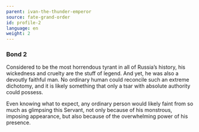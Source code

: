 ```yaml
---
parent: ivan-the-thunder-emperor
source: fate-grand-order
id: profile-2
language: en
weight: 2
---
```


### Bond 2

Considered to be the most horrendous tyrant in all of Russia’s history, his wickedness and cruelty are the stuff of legend. And yet, he was also a devoutly faithful man. No ordinary human could reconcile such an extreme dichotomy, and it is likely something that only a tsar with absolute authority could possess.

Even knowing what to expect, any ordinary person would likely faint from so much as glimpsing this Servant, not only because of his monstrous, imposing appearance, but also because of the overwhelming power of his presence.

